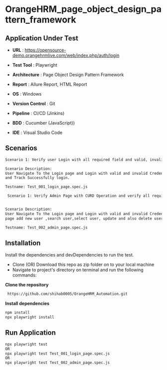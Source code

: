 # OrangeHRM_page_object_design_pattern_framework

## Application Under Test

- **URL** :  https://opensource-demo.orangehrmlive.com/web/index.php/auth/login
  
- **Test Tool** :  Playwright
  
- **Architecture** :  Page Object Design Pattern Framework
  
- **Report** :  Allure Report, HTML Report
- **OS**  :  Windows
- **Version Control**  :  Git
- **Pipeline**  :  CI/CD (Jinkins)
- **BDD**  :  Cucumber (JavaScript))
- **IDE** :  Visual Studio Code

## Scenarios
```bash
Scenario 1: Verify user Login with all required field and valid, invalid credentials and messages.

Scenario Description: 
User Navigate To the Login page and Login with valid and invalid Credentials and verify all error message
and Track Successfully login. 

Testname: Test_001_login_page.spec.js
```

```bash
 Scenario 1: Verify Admin Page with CURD Operation and verify all required field and valid, invalid credentials and messages. 


Scenario Description: 
User Navigate To the Login page and Login with valid and invalid Credentials.Valid user Navigate to the Admin
page add new user ,search user,select user, update and also delete user with varification message.

Testname: Test_002_admin_page.spec.js
```

## Installation
Install the dependencies and devDependencies to run the test.
- Clone (OR) Download this repo as zip folder on to your local machine
- Navigate to project's directory on terminal and run the following commands:
  
**Clone the repository**
```bash
 https://github.com/shihab0005/OrangeHRM_Automation.git
```

**Install dependencies**
```bash
npm install
npx playwright install
```
## Run Application
```bash
npx playwright test
OR
npx playwright test Test_001_login_page.spec.js
OR
npx playwright test Test_002_admin_page.spec.js
```
